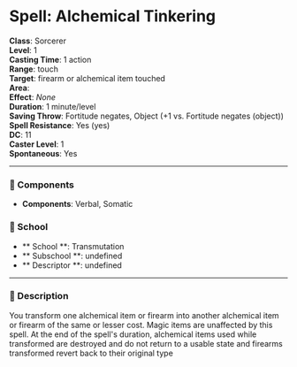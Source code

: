 
# Spell: Alchemical Tinkering
**Class**: Sorcerer  
**Level**: 1  
**Casting Time**: 1 action  
**Range**: touch  
**Target**: firearm or alchemical item touched  
**Area**:   
**Effect**: _None_  
**Duration**: 1 minute/level  
**Saving Throw**: Fortitude negates, Object (+1 vs. Fortitude negates (object))  
**Spell Resistance**: Yes (yes)  
**DC**: 11  
**Caster Level**: 1  
**Spontaneous**: Yes

---

### 🔮 Components
- **Components**: Verbal, Somatic

### 🏫 School
- ** School **: Transmutation
- ** Subschool **: undefined
- ** Descriptor **: undefined
---

### 📜 Description
You transform one alchemical item or firearm into another alchemical item or firearm of the same or lesser cost. Magic items are unaffected by this spell. At the end of the spell's duration, alchemical items used while transformed are destroyed and do not return to a usable state and firearms transformed revert back to their original type
